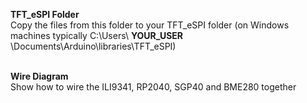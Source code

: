 **TFT_eSPI Folder** <br>
Copy the files from this folder to your TFT_eSPI folder (on Windows machines typically C:\Users\ **YOUR_USER** \Documents\Arduino\libraries\TFT_eSPI)<br><br>

**Wire Diagram**<br>
Show how to wire the ILI9341, RP2040, SGP40 and BME280 together
